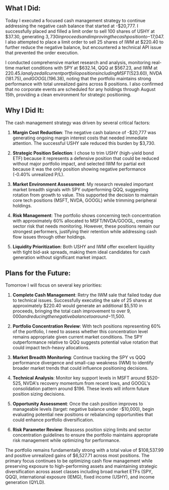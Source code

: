 ## What I Did:
Today I executed a focused cash management strategy to continue addressing the negative cash balance that started at -$20,777. I successfully placed and filled a limit order to sell 100 shares of USHY at $37.30, generating $3,730 in proceeds and improving the cash position to -$17,047. I also attempted to place a limit order to sell 25 shares of IWM at $220.40 to further reduce the negative balance, but encountered a technical API issue that prevented the order execution.

I conducted comprehensive market research and analysis, monitoring real-time market conditions with SPY at $632.14, QQQ at $567.23, and IWM at $220.45. I analyzed all current portfolio positions including MSFT ($523.60), NVDA ($181.75), and GOOGL ($196.38), noting that the portfolio maintains strong performance with total unrealized gains across 8 positions. I also confirmed that no corporate events are scheduled for any holdings through August 15th, providing a clean environment for strategic positioning.

## Why I Did It:
The cash management strategy was driven by several critical factors:

1. **Margin Cost Reduction**: The negative cash balance of -$20,777 was generating ongoing margin interest costs that needed immediate attention. The successful USHY sale reduced this burden by $3,730.

2. **Strategic Position Selection**: I chose to trim USHY (high-yield bond ETF) because it represents a defensive position that could be reduced without major portfolio impact, and selected IWM for partial exit because it was the only position showing negative performance (-0.40% unrealized P/L).

3. **Market Environment Assessment**: My research revealed important market breadth signals with SPY outperforming QQQ, suggesting rotation from growth to value. This supported the decision to maintain core tech positions (MSFT, NVDA, GOOGL) while trimming peripheral holdings.

4. **Risk Management**: The portfolio shows concerning tech concentration with approximately 60% allocated to MSFT/NVDA/GOOGL, creating sector risk that needs monitoring. However, these positions remain our strongest performers, justifying their retention while addressing cash flow issues through other holdings.

5. **Liquidity Prioritization**: Both USHY and IWM offer excellent liquidity with tight bid-ask spreads, making them ideal candidates for cash generation without significant market impact.

## Plans for the Future:
Tomorrow I will focus on several key priorities:

1. **Complete Cash Management**: Retry the IWM sale that failed today due to technical issues. Successfully executing the sale of 25 shares at approximately $220.40 would generate an additional $5,510 in proceeds, bringing the total cash improvement to over $9,000 and reducing the negative balance to around -$11,500.

2. **Portfolio Concentration Review**: With tech positions representing 60% of the portfolio, I need to assess whether this concentration level remains appropriate given current market conditions. The SPY outperformance relative to QQQ suggests potential value rotation that could impact tech-heavy allocations.

3. **Market Breadth Monitoring**: Continue tracking the SPY vs QQQ performance divergence and small-cap weakness (IWM) to identify broader market trends that could influence positioning decisions.

4. **Technical Analysis**: Monitor key support levels in MSFT around $520-525, NVDA's recovery momentum from recent lows, and GOOGL's consolidation pattern around $196. These levels will inform future position sizing decisions.

5. **Opportunity Assessment**: Once the cash position improves to manageable levels (target: negative balance under -$10,000), begin evaluating potential new positions or rebalancing opportunities that could enhance portfolio diversification.

6. **Risk Parameter Review**: Reassess position sizing limits and sector concentration guidelines to ensure the portfolio maintains appropriate risk management while optimizing for performance.

The portfolio remains fundamentally strong with a total value of $108,537.99 and positive unrealized gains of $6,527.71 across most positions. The primary focus continues to be optimizing cash flow management while preserving exposure to high-performing assets and maintaining strategic diversification across asset classes including broad market ETFs (SPY, QQQ), international exposure (IEMG), fixed income (USHY), and income generation (QYLD).